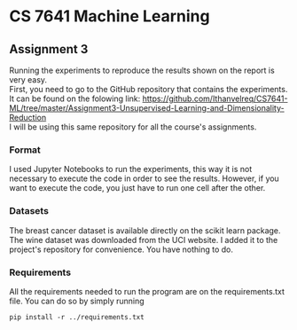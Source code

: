 # CS 7641 Machine Learning
## Assignment 3
Running the experiments to reproduce the results shown on the report is very easy.   
First, you need to go to the GitHub repository that contains the experiments. It can 
be found on the folowing link: https://github.com/Ithanvelreq/CS7641-ML/tree/master/Assignment3-Unsupervised-Learning-and-Dimensionality-Reduction  
I will be using this same repository for all the course's assignments.
### Format
I used Jupyter Notebooks to run the experiments, this way it is not necessary to execute 
the code in order to see the results. However, if you want to execute the code, you just have to run one cell after the 
other.
### Datasets
The breast cancer dataset is available directly on the scikit learn package.  
The wine dataset was downloaded from the UCI website. I added it to the project's repository for convenience. 
You have nothing to do.
### Requirements
All the requirements needed to run the program are on the requirements.txt file. You can do so by simply running
```shell
pip install -r ../requirements.txt
```